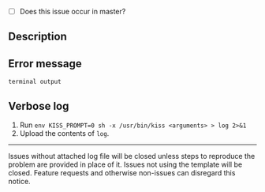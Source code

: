 - [ ] Does this issue occur in master?

## Description


## Error message

```
terminal output
```

## Verbose log

1. Run `env KISS_PROMPT=0 sh -x /usr/bin/kiss <arguments> > log 2>&1`
2. Upload the contents of `log`.

---

Issues without attached log file will be closed unless steps to reproduce the
problem are provided in place of it. Issues not using the template will be
closed. Feature requests and otherwise non-issues can disregard this notice.

